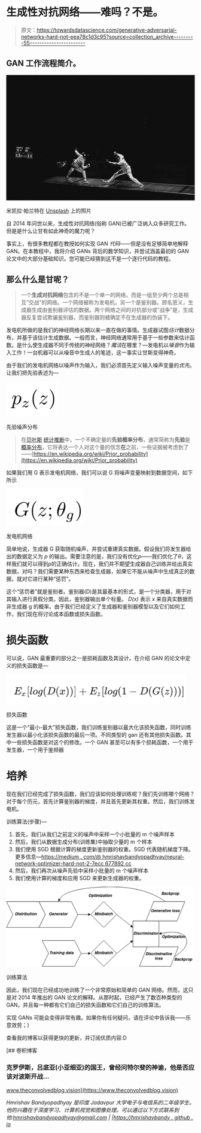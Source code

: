# 生成性对抗网络——难吗？不是。

> 原文：<https://towardsdatascience.com/generative-adversarial-networks-hard-not-eea78c1d3c95?source=collection_archive---------55----------------------->

## GAN 工作流程简介。

![](img/db08c557038984f1af70c6c17d5f6329.png)

米凯拉·帕兰特在 [Unsplash](https://unsplash.com?utm_source=medium&utm_medium=referral) 上的照片

自 2014 年问世以来，生成性对抗网络(俗称 GAN)已被广泛纳入众多研究工作。但是是什么让甘有如此神奇的魔力呢？

事实上，有很多教程都在教授如何实现 GAN *代码*——但是没有足够简单地解释 GAN。在本教程中，我将介绍 GANs 背后的数学知识，并尝试涵盖最初的 GAN 论文中的大部分基础知识。您可能已经猜到这不是一个逐行代码的教程。

## 那么什么是甘呢？

> 一个**生成对抗网络**包含的不是一个单一的网络，而是一组至少两个总是相互“交战”的网络。一个网络被称为发电机，另一个是鉴别器。顾名思义，生成器生成由鉴别器评估的数据。两个网络之间的对抗部分或“战争”是，生成器反复尝试欺骗鉴别器，而鉴别器则被确定不在生成器的伪装下。

发电机所做的是我们的神经网络长期以来一直在做的事情。生成器试图*估计*数据分布，并基于该估计生成数据。一般而言，神经网络通常用于基于一些参数来估计函数。是什么使生成器不同于传统的神经网络？*魔法*在哪里？—发电机以*噪音*作为输入工作！一台机器可以从噪音中生成人的笔迹，这一事实让甘斯变得神奇。

由于我们的发电机网络以噪声作为输入，我们必须首先定义输入噪声变量的*优先*。让我们把先验表述为—

![](img/5eb3f8f85501bc3e35cefc446cb7725f.png)

先验噪声分布

> 在[贝叶斯](https://en.wikipedia.org/wiki/Bayesian_probability) [统计推断](https://en.wikipedia.org/wiki/Statistical_inference)中，一个不确定量的**先验概率分布**，通常简称为**先验**是[概率分布](https://en.wikipedia.org/wiki/Probability_distribution)，它将表达一个人对这个量的信念**在**之前，一些证据被考虑到了——[https://en.wikipedia.org/wiki/Prior_probability](https://en.wikipedia.org/wiki/Prior_probability)

如果我们用 G 表示发电机网络，我们可以说 G 将噪声变量映射到数据空间，如下所示

![](img/4dedcc2a6489b6449df14e69aa28d13a.png)

发电机网络

简单地说，生成器 G 获取随机噪声，并尝试重建真实数据。假设我们将发生器给出的数据定义为 *p* 的输出。需要注意的是，我们没有优化*p*——我们优化了*θ*，这样我们就可以得到*p*的正确估计。现在，我们并不期望生成器自己训练并给出真实数据，对吗？我们需要某种东西来检查生成器，如果它不能从噪声中生成真正的数据，就对它进行某种“惩罚”。

这个“惩罚者”就是鉴别者。鉴别器(D)是其最基本的形式，是一个分类器，用于对其输入进行真假分类。因此，鉴别器输出单个标量。 *D(x)* 表示 *x* 来自真实数据而非生成器 g 的概率。由于我们已经定义了生成器和鉴别器模型以及它们如何工作，我们现在将讨论成本函数或损失函数。

# 损失函数

可以说，GAN 最重要的部分之一是损耗函数及其设计。在介绍 GAN 的论文中定义的损失函数是—

![](img/4fa7e25cded28e16a9503e4e97be1fd8.png)

损失函数

这是一个“最小-最大”损失函数，我们训练鉴别器以最大化该损失函数，同时训练发生器以最小化该损失函数的最后一项。不同类型的 gan 还有其他损失函数。其中一些损失函数是对这个的修改。一个 GAN 甚至可以有多个损耗函数，一个用于发生器，一个用于鉴频器

# 培养

现在我们已经完成了损失函数，我们应该如何处理训练呢？我们先训练哪个网络？对于每个历元，首先计算鉴别器的梯度，并且首先更新其权重。然后，我们训练发电机。

训练算法(步骤)—

1.  首先，我们从我们之前定义的噪声中采样一个小批量的 m 个噪声样本
2.  然后，我们从数据生成分布(训练集)中抽取少量的 m 个样本
3.  我们使用 SGD 根据计算的梯度更新鉴别器的权重。SGD 代表随机梯度下降。更多信息—[https://medium . com/@ hmrishavbandyopadhyay/neural-network-optimizer-hard-not-2-7ecc 677892 cc](https://medium.com/@hmrishavbandyopadhyay/neural-network-optimizers-hard-not-2-7ecc677892cc)
4.  然后，我们再次从噪声先验中采样小批量的 m 个噪声样本
5.  我们使用计算的梯度和应用 SGD 来更新生成器的权重。

![](img/29369532cdf9d62467f610364f2f505b.png)

训练算法

因此，我们现在已经成功地训练了一个非常原始和简单的 GAN 网络。然而，这只是对 2014 年推出的 GAN 论文的解释。从那时起，已经产生了数百种类型的 GAN，并且每一种都有它们自己的损失函数和它们自己的训练算法。

实现 GANs 可能会变得非常有趣。如果你有任何疑问，请在评论中告诉我——乐意效劳；)

查看我的博客以获得更快的更新，并订阅优质内容:D

[](https://www.theconvolvedblog.vision) [## 卷积博客

### 克罗伊斯，吕底亚(小亚细亚)的国王，曾经问特尔斐的神谕，他是否应该对波斯开战…

www.theconvolvedblog.vision](https://www.theconvolvedblog.vision) 

*Hmrishav Bandyopadhyay 是印度 Jadavpur 大学电子与电信系的二年级学生。他的兴趣在于深度学习、计算机视觉和图像处理。可以通过以下方式联系到他:hmrishavbandyopadhyay@gmail.com | |*[*https://hmrishavbandy . github . io*](https://hmrishavbandy.github.io)